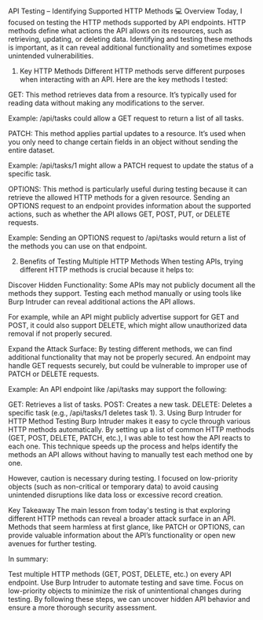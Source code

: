 API Testing – Identifying Supported HTTP Methods 💻
Overview
Today, I focused on testing the HTTP methods supported by API endpoints. HTTP methods define what actions the API allows on its resources, such as retrieving, updating, or deleting data. Identifying and testing these methods is important, as it can reveal additional functionality and sometimes expose unintended vulnerabilities.

1. Key HTTP Methods
Different HTTP methods serve different purposes when interacting with an API. Here are the key methods I tested:

GET: This method retrieves data from a resource. It’s typically used for reading data without making any modifications to the server.

Example: /api/tasks could allow a GET request to return a list of all tasks.

PATCH: This method applies partial updates to a resource. It’s used when you only need to change certain fields in an object without sending the entire dataset.

Example: /api/tasks/1 might allow a PATCH request to update the status of a specific task.

OPTIONS: This method is particularly useful during testing because it can retrieve the allowed HTTP methods for a given resource. Sending an OPTIONS request to an endpoint provides information about the supported actions, such as whether the API allows GET, POST, PUT, or DELETE requests.

Example: Sending an OPTIONS request to /api/tasks would return a list of the methods you can use on that endpoint.

2. Benefits of Testing Multiple HTTP Methods
When testing APIs, trying different HTTP methods is crucial because it helps to:

Discover Hidden Functionality: Some APIs may not publicly document all the methods they support. Testing each method manually or using tools like Burp Intruder can reveal additional actions the API allows.

For example, while an API might publicly advertise support for GET and POST, it could also support DELETE, which might allow unauthorized data removal if not properly secured.

Expand the Attack Surface: By testing different methods, we can find additional functionality that may not be properly secured. An endpoint may handle GET requests securely, but could be vulnerable to improper use of PATCH or DELETE requests.

Example: An API endpoint like /api/tasks may support the following:

GET: Retrieves a list of tasks.
POST: Creates a new task.
DELETE: Deletes a specific task (e.g., /api/tasks/1 deletes task 1).
3. Using Burp Intruder for HTTP Method Testing
Burp Intruder makes it easy to cycle through various HTTP methods automatically. By setting up a list of common HTTP methods (GET, POST, DELETE, PATCH, etc.), I was able to test how the API reacts to each one. This technique speeds up the process and helps identify the methods an API allows without having to manually test each method one by one.

However, caution is necessary during testing. I focused on low-priority objects (such as non-critical or temporary data) to avoid causing unintended disruptions like data loss or excessive record creation.

Key Takeaway
The main lesson from today's testing is that exploring different HTTP methods can reveal a broader attack surface in an API. Methods that seem harmless at first glance, like PATCH or OPTIONS, can provide valuable information about the API’s functionality or open new avenues for further testing.

In summary:

Test multiple HTTP methods (GET, POST, DELETE, etc.) on every API endpoint.
Use Burp Intruder to automate testing and save time.
Focus on low-priority objects to minimize the risk of unintentional changes during testing.
By following these steps, we can uncover hidden API behavior and ensure a more thorough security assessment.

